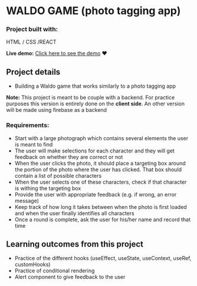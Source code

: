 # WALDO GAME (photo tagging app)

### Project built with:

HTML / CSS /REACT

**Live demo:** [Click here to see the demo](https://romainnm.github.io/waldo-game) :heart:

## Project details

- Building a Waldo game that works similarly to a photo tagging app

**Note:** This project is meant to be couple with a backend. For practice purposes this version is entirely done on the **client side**. An other version will be made using firebase as a backend

### Requirements:
- Start with a large photograph which contains several elements the user is meant to find
- The user will make selections for each character and they will get feedback on whether they are correct or not
- When the user clicks the photo, it should place a targeting box around the portion of the photo where the user has clicked. That box should contain a list of possible characters
- When the user selects one of these characters, check if that character is withing the targeting box 
- Provide the user with appropriate feedback (e.g. if wrong, an error message)
- Keep track of how long it takes between when the photo is first loaded and when the user finally identifies all characters  
- Once a round is complete, ask the user for his/her name and record that time

## Learning outcomes from this project

- Practice of the different hooks (useEffect, useState, useContext, useRef, customHooks)
- Practice of conditional rendering 
- Alert component to give feedback to the user

